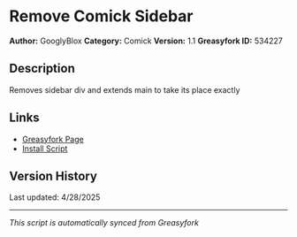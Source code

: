 # Remove Comick Sidebar

**Author:** GooglyBlox
**Category:** Comick
**Version:** 1.1
**Greasyfork ID:** 534227

## Description
Removes sidebar div and extends main to take its place exactly

## Links
- [Greasyfork Page](https://greasyfork.org/scripts/534227)
- [Install Script](https://update.greasyfork.org/scripts/534227/Remove%20Comick%20Sidebar.user.js)

## Version History
Last updated: 4/28/2025

---
*This script is automatically synced from Greasyfork*
